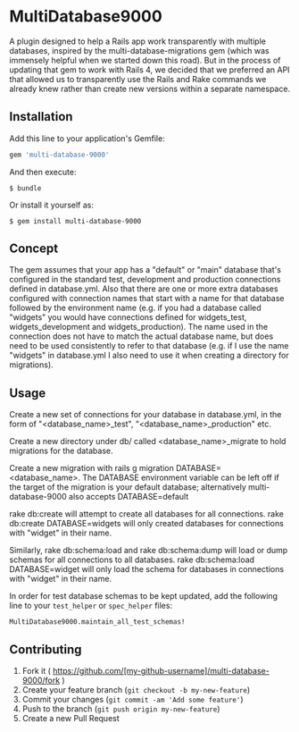 # MultiDatabase9000

A plugin designed to help a Rails app work transparently with multiple databases, inspired by the multi-database-migrations
gem (which was immensely helpful when we started down this road). But in the process of updating that gem to work with Rails 4,
we decided that we preferred an API that allowed us to transparently use the Rails and Rake commands we already knew
rather than create new versions within a separate namespace.

## Installation

Add this line to your application's Gemfile:

```ruby
gem 'multi-database-9000'
```

And then execute:

    $ bundle

Or install it yourself as:

    $ gem install multi-database-9000

## Concept

The gem assumes that your app has a "default" or "main" database that's configured in the standard test, development
and production connections defined in database.yml. Also that there are one or more extra databases configured with connection
 names that start with a name for that database followed by the environment name (e.g. if you had a database called "widgets" you
 would have connections defined for widgets_test, widgets_development and widgets_production). The name used in the connection
 does not have to match the actual database name, but does need to be used consistently to refer to that database (e.g.
 if I use the name "widgets" in database.yml I also need to use it when creating a directory for migrations).

## Usage

Create a new set of connections for your database in database.yml, in the form of "<database_name>_test",
"<database_name>_production" etc.

Create a new directory under db/ called <database_name>_migrate to hold migrations for the database.

Create a new migration with rails g migration DATABASE=<database_name>. The DATABASE environment variable can be left
off if the target of the migration is your default database; alternatively multi-database-9000 also accepts DATABASE=default

rake db:create will attempt to create all databases for all connections.  rake db:create DATABASE=widgets will only created
databases for connections with "widget" in their name.

Similarly, rake db:schema:load and rake db:schema:dump will load or dump schemas for all connections to all databases.
rake db:schema:load DATABASE=widget will only load the schema for databases in connections with "widget" in their name.

In order for test database schemas to be kept updated, add the following line to your `test_helper` or `spec_helper` files:

    MultiDatabase9000.maintain_all_test_schemas!

## Contributing

1. Fork it ( https://github.com/[my-github-username]/multi-database-9000/fork )
2. Create your feature branch (`git checkout -b my-new-feature`)
3. Commit your changes (`git commit -am 'Add some feature'`)
4. Push to the branch (`git push origin my-new-feature`)
5. Create a new Pull Request
